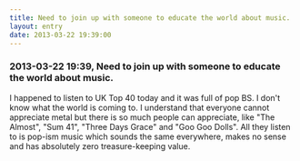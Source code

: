 ```yaml
---
title: Need to join up with someone to educate the world about music.
layout: entry
date: 2013-03-22 19:39:00
---
```

### 2013-03-22 19:39, Need to join up with someone to educate the world about music. 

I happened to listen to UK Top 40 today and it was full of pop BS. I don't know what the world is coming to. I understand that everyone cannot appreciate metal but there is so much people can appreciate, like "The Almost", "Sum 
41", "Three Days Grace" and "Goo Goo Dolls". All they listen to is pop-ism music which sounds the same everywhere, makes no sense and has absolutely zero treasure-keeping value. 
